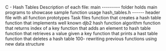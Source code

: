 C - Hash Tables
Description of each file:
main --------- folder holds main programs to showcase sample function usage
hash_tables.h ------ header file with all function prototypes
Task files
function that creates a hash table
function that implements well known djb2 hash function algorithm
function that returns index of a key
function that adds an element to hash table
function that retrieves a value given a key
function that prints a hast table
function that deletes a hash table
100- rewriting previous functions using new data structure
